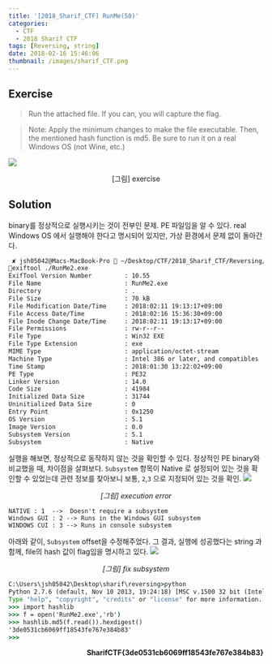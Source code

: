 ```yaml
---
title: '[2018_Sharif_CTF] RunMe(50)'
categories:
  - CTF
  - 2018 Sharif CTF
tags: [Reversing, string]
date: 2018-02-16 15:46:06
thumbnail: /images/sharif_CTF.png
---
```


## Exercise

> Run the attached file. If you can, you will capture the flag.

> Note: Apply the minimum changes to make the file executable. Then, the mentioned hash function is md5. Be sure to run it on a real Windows OS (not Wine, etc.)

![](exercise.png)
<p align='center'>[그림] exercise</p>


## Solution

binary를 정상적으로 실행시키는 것이 전부인 문제. PE 파일임을 알 수 있다. real Windows OS 에서 실행해야 한다고 명시되어 있지만, 가상 환경에서 문제 없이 돌아간다.

```bash
 ✘ jsh05042@Macs-MacBook-Pro  ~/Desktop/CTF/2018_Sharif_CTF/Reversing/50_Run me
exiftool ./RunMe2.exe
ExifTool Version Number         : 10.55
File Name                       : RunMe2.exe
Directory                       : .
File Size                       : 70 kB
File Modification Date/Time     : 2018:02:11 19:13:17+09:00
File Access Date/Time           : 2018:02:16 15:36:30+09:00
File Inode Change Date/Time     : 2018:02:11 19:13:17+09:00
File Permissions                : rw-r--r--
File Type                       : Win32 EXE
File Type Extension             : exe
MIME Type                       : application/octet-stream
Machine Type                    : Intel 386 or later, and compatibles
Time Stamp                      : 2018:01:30 13:22:02+09:00
PE Type                         : PE32
Linker Version                  : 14.0
Code Size                       : 41984
Initialized Data Size           : 31744
Uninitialized Data Size         : 0
Entry Point                     : 0x1250
OS Version                      : 5.1
Image Version                   : 0.0
Subsystem Version               : 5.1
Subsystem                       : Native
```


실행을 해보면, 정상적으로 동작하지 않는 것을 확인할 수 있다. 정상적인 PE binary와 비교했을 때, 차이점을 살펴보다. `Subsystem` 항목이 Native 로 설정되어 있는 것을 확인할 수 있었는데 관련 정보를 찾아보니 보통, `2`,`3` 으로 지정되어 있는 것을 확인.
![](error.png)
<p align='center'><i>[그림] execution error</i></p>

```
NATIVE : 1  -->  Doesn't require a subsystem
Windows GUI : 2 --> Runs in the Windows GUI subsystem
WINDOWS CUI : 3 --> Runs in console subsystem
```


아래와 같이, `Subsystem` offset을 수정해주었다. 그 결과, 실행에 성공했다는 string 과 함께, file의 hash 값이 flag임을 명시하고 있다.
![](fix.png)
<p align='center'><i>[그림] fix subsystem</i></p>




```cmd
C:\Users\jsh05042\Desktop\sharif\reversing>python
Python 2.7.6 (default, Nov 10 2013, 19:24:18) [MSC v.1500 32 bit (Intel)] on win32
Type "help", "copyright", "credits" or "license" for more information.
>>> import hashlib
>>> f = open('RunMe2.exe','rb')
>>> hashlib.md5(f.read()).hexdigest()
'3de0531cb6069ff18543fe767e384b83'
>>>
```

<p align='right'><strong>SharifCTF{3de0531cb6069ff18543fe767e384b83}</strong></p>
